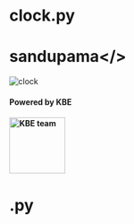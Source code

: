 # clock.py
# sandupama</>

![clock](https://user-images.githubusercontent.com/88402272/136017166-fd76b4b8-087b-44b0-89b0-19c3a7511c82.png)

<h4>Powered by KBE<h4>
<td><a href="https://github.com/KBETEAM"><img src="" width="100" height="100" alt="KBE team"></a></td>
<h1>.py<h1>
